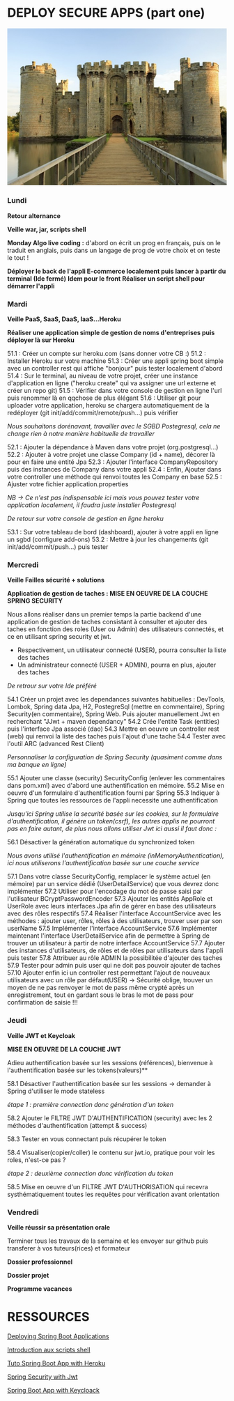 DEPLOY SECURE APPS (part one)
===
![center](/chateau.jpg)

<h3>Lundi</h3> 

**Retour alternance**

**Veille war, jar, scripts shell**
 
**Monday Algo live coding :** d'abord on écrit un prog en français, puis on le traduit en anglais, puis dans un langage de prog de votre choix et on teste le tout !	

**Déployer le back de l'appli E-commerce localement puis lancer à partir du terminal (Ide fermé)**
**Idem pour le front**
**Réaliser un script shell pour démarrer l'appli**

<h3>Mardi</h3> 

**Veille PaaS, SaaS, DaaS, IaaS...Heroku**

**Réaliser une application simple de gestion de noms d'entreprises puis déployer là sur Heroku**

51.1 : Créer un compte sur heroku.com (sans donner votre CB :) 
51.2 : Installer Heroku sur votre machine
51.3 : Créer une appli spring boot simple avec un controller rest qui affiche "bonjour" puis tester localement d'abord
51.4 : Sur le terminal, au niveau de votre projet, créer une instance d'application en ligne ("heroku create" qui va assigner une url externe et créer un repo git)
51.5 : Vérifier dans votre console de gestion en ligne l'url puis renommer là en qqchose de plus élégant
51.6 : Utiliser git pour uploader votre application, heroku se chargera automatiquement de la redéployer (git init/add/commit/remote/push...) puis vérifier

*Nous souhaitons dorénavant, travailler avec le SGBD Postegresql, cela ne change rien à notre manière habituelle de travailler*

52.1 : Ajouter la dépendance à Maven dans votre projet (org.postgresql...)
52.2 : Ajouter à votre projet une classe Company (id + name), décorer là pour en faire une entité Jpa
52.3 : Ajouter l'interface CompanyRepository puis des instances de Company dans votre appli
52.4 : Enfin, Ajouter dans votre controller une méthode qui renvoi toutes les Company en base
52.5 : Ajuster votre fichier application.properties

*NB -> Ce n'est pas indispensable ici mais vous pouvez tester votre application localement, il faudra juste installer Postegresql*

*De retour sur votre console de gestion en ligne heroku*

53.1 : Sur votre tableau de bord (dashboard), ajouter à votre appli en ligne un sgbd (configure add-ons)
53.2 : Mettre à jour les changements (git init/add/commit/push...) puis tester

<h3>Mercredi</h3> 

**Veille Failles sécurité + solutions**

**Application de gestion de taches : MISE EN OEUVRE DE LA COUCHE SPRING SECURITY**

Nous allons réaliser dans un premier temps la partie backend d'une application de gestion de taches consistant à consulter et ajouter des taches en fonction des roles (User ou Admin) des utilisateurs connectés, et ce en utilisant spring security et jwt.
- Respectivement, un utilisateur connecté (USER), pourra consulter la liste des taches 
- Un administrateur connecté (USER + ADMIN), pourra en plus, ajouter des taches

*De retrour sur votre Ide préféré*

54.1 Créer un projet avec les dependances suivantes habituelles : DevTools, Lombok, Spring data Jpa, H2, PostegreSql (mettre en commentaire), Spring Security(en commentaire), Spring Web. Puis ajouter manuellement Jwt en recherchant "JJwt + maven dependancy"
54.2 Crée l'entité Task (entities) puis l'interface Jpa associé (dao)
54.3 Mettre en oeuvre un controller rest (web) qui renvoi la liste des taches puis l'ajout d'une tache
54.4 Tester avec l'outil ARC (advanced Rest Client)

*Personnaliser la configuration de Spring Security (quasiment comme dans ma banque en ligne)*

55.1 Ajouter une classe (security) SecurityConfig (enlever les commentaires dans pom.xml) avec d'abord une authentification en mémoire.
55.2 Mise en oeuvre d'un formulaire d'authentification fourni par Spring 
55.3 Indiquer à Spring que toutes les ressources de l'appli necessite une authentification

*Jusqu'ici Spring utilise la securité basée sur les cookies, sur le formulaire d'authentification, il génère un token(csrf), les autres applis ne pourront pas en faire autant, de plus nous allons utiliser Jwt ici aussi il faut donc :*

56.1 Désactiver la génération automatique du synchronized token

*Nous avons utilisé l'authentification en mémoire (inMemoryAuthentication), ici nous utiliserons l'authentification basée sur une couche service*

57.1 Dans votre classe SecurityConfig, remplacer le système actuel (en mémoire) par un service dédié (UserDetailService) que vous devrez donc implémenter
57.2 Utiliser pour l'encodage du mot de passe saisi par l'utilisateur BCryptPasswordEncoder 
57.3 Ajouter les entités AppRole et UserRole avec leurs interfaces Jpa afin de gérer en base des utilisateurs avec des rôles respectifs
57.4 Réaliser l'interface AccountService avec les méthodes : ajouter user, rôles, rôles à des utilisateurs, trouver user par son userName
57.5 Implémenter l'interface AccountService
57.6 Implémenter maintenant l'interface UserDetailService afin de permettre à Spring de trouver un utilisateur à partir de notre interface AccountService
57.7 Ajouter des instances d'utilisateurs, de rôles et de rôles par utilisateurs dans l'appli puis tester 
57.8 Attribuer au rôle ADMIN la possibilitée d'ajouter des taches
57.9 Tester pour admin puis user qui ne doit pas pouvoir ajouter de taches
57.10 Ajouter enfin ici un controller rest permettant l'ajout de nouveaux utilisateurs avec un rôle par défaut(USER)
-> Sécurité oblige, trouver un moyen de ne pas renvoyer le mot de pass même crypté après un enregistrement, tout en gardant sous le bras le mot de pass pour confirmation de saisie !!!

<h3>Jeudi</h3>

**Veille JWT et Keycloak**

**MISE EN OEUVRE DE LA COUCHE JWT**

Adieu authentification basée sur les sessions (références), bienvenue à l'authentification basée sur les tokens(valeurs)**

58.1 Désactiver l'authentification basée sur les sessions -> demander à Spring d'utiliser le mode stateless

*étape 1 : première connection donc génération d'un token*

58.2 Ajouter le FILTRE JWT D'AUTHENTIFICATION (security) avec les 2 méthodes d'authentification (attempt & success)

58.3 Tester en vous connectant puis récupérer le token 

58.4 Visualiser(copier/coller) le contenu sur jwt.io, pratique pour voir les roles, n'est-ce pas ?

*étape 2 : deuxième connection donc vérification du token*

58.5 Mise en oeuvre d'un FILTRE JWT D'AUTHORISATION qui recevra systhématiquement toutes les requêtes pour vérification avant orientation


<h3>Vendredi</h3> 

**Veille réussir sa présentation orale**

Terminer tous les travaux de la semaine et les envoyer sur github puis transferer à vos tuteurs(rices) et formateur

**Dossier professionnel** 

**Dossier projet**

**Programme vacances**

RESSOURCES
===

[Deploying Spring Boot Applications](https://docs.spring.io/spring-boot/docs/current/reference/html/deployment.html)

[Introduction aux scripts shell](https://openclassrooms.com/en/courses/43538-reprenez-le-controle-a-laide-de-linux/42867-introduction-aux-scripts-shell)

[Tuto Spring Boot App with Heroku](https://www.youtube.com/watch?v=KDK5xXPJVIg)

[Spring Security with Jwt](https://youtu.be/UspQ6arrMiw)

[Spring Boot App with Keycloack](https://www.youtube.com/watch?v=0cziL__0-K8)
